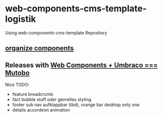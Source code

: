 # web-components-cms-template-logistik
Using web-components-cms-template Repository

## [organize components](https://wiki.migros.net/display/OCC/Web+Components+CMS+Template)

## Releases with [Web Components + Umbraco === Mutobo](http://mutobo.ch/)

Nice TODO:
- feature breadcrumb
- fact bubble stuff oder genrelles styling
- footer sub nav aufklappbar (tbd), orange bar desktop only one
- details accordeon animation